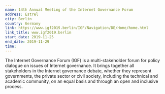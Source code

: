 ```yaml
---
name: 14th Annual Meeting of the Internet Governance Forum
address: Estrel
city: Berlin
country: Germany
link: https://www.igf2019.berlin/IGF/Navigation/DE/Home/home.html
link_title: www.igf2019.berlin
start_date: 2019-11-25
end_date: 2019-11-29
time:
---
```

The Internet Governance Forum (IGF) is a multi-stakeholder forum for policy dialogue on issues of
Internet governance. It brings together all stakeholders in the Internet governance debate, whether they
represent governments, the private sector or civil society, including the technical and academic
community, on an equal basis and through an open and inclusive process.
